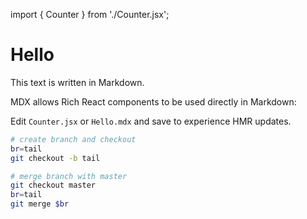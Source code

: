 import { Counter } from './Counter.jsx';

# Hello

This text is written in Markdown.

MDX allows Rich React components to be used directly in Markdown: <Counter/>

Edit `Counter.jsx` or `Hello.mdx` and save to experience HMR updates.

```bash
# create branch and checkout
br=tail
git checkout -b tail

# merge branch with master
git checkout master
br=tail
git merge $br
```
